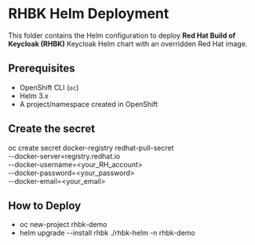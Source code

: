 # RHBK Helm Deployment 

This folder contains the Helm configuration to deploy **Red Hat Build of Keycloak (RHBK)**  Keycloak Helm chart with an overridden Red Hat image.

## Prerequisites
- OpenShift CLI (`oc`)
- Helm 3.x
- A project/namespace created in OpenShift

## Create the secret
oc create secret docker-registry redhat-pull-secret \
  --docker-server=registry.redhat.io \
  --docker-username=<your_RH_account> \
  --docker-password=<your_password> \
  --docker-email=<your_email>

## How to Deploy
- oc new-project rhbk-demo 
- helm upgrade --install rhbk ./rhbk-helm -n rhbk-demo